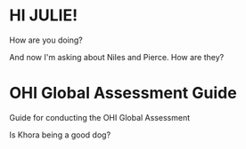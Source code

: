 # HI JULIE! 

How are you doing?

And now I'm asking about Niles and Pierce. How are they?

# OHI Global Assessment Guide
Guide for conducting the OHI Global Assessment

Is Khora being a good dog?

